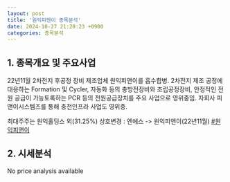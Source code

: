 ```yaml
---
layout: post
title: '원익피앤이 종목분석'
date: 2024-10-27 21:20:23 +0900
categories: 종목분석
---
```


## 1. 종목개요 및 주요사업

22년11월 2차전지 후공정 장비 제조업체 원익피앤이를 흡수합병. 2차전지 제조 공정에 대응하는 Formation 및 Cycler, 자동화 등의 충방전장비와 조립공정장비, 안정적인 전원 공급이 가능토록하는 PCR 등의 전원공급장치를 주요 사업으로 영위중임. 자회사 피앤이시스템즈를 통해 충전인프라 사업도 영위중.

최대주주는 원익홀딩스 외(31.25%) 상호변경 : 엔에스 -> 원익피앤이(22년11월)
[#원익피앤이](#)

## 2. 시세분석

No price analysis available
